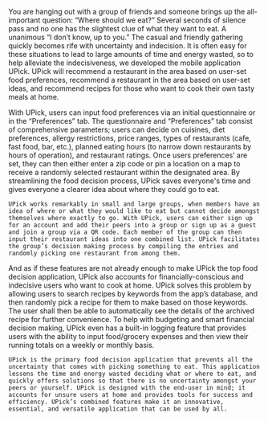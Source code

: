You are hanging out with a group of friends and someone brings up the all-important question: “Where should we eat?” Several seconds of silence pass and no one has the slightest clue of what they want to eat. A unanimous “I don’t know, up to you.” The casual and friendly gathering quickly becomes rife with uncertainty and indecision. It is often easy for these situations to lead to large amounts of time and energy wasted, so to help alleviate the indecisiveness, we developed the mobile application UPick. UPick will recommend a restaurant in the area based on user-set food preferences, recommend a restaurant in the area based on user-set ideas, and recommend recipes  for those who want to cook their own tasty meals at home. 

With UPick, users can input food preferences via an initial questionnaire or in the “Preferences” tab. The questionnaire and “Preferences” tab consist of comprehensive parameters; users can decide on cuisines, diet preferences, allergy restrictions, price ranges, types of restaurants (cafe, fast food, bar, etc.),  planned eating hours (to narrow down restaurants by hours of operation), and restaurant ratings. Once users preferences’ are set, they can then either enter a zip code or pin a location on a map to receive a randomly selected restaurant within the designated area. By streamlining the food decision process, UPick saves everyone's time and gives everyone a clearer idea about where they could go to eat.  

	UPick works remarkably in small and large groups, when members have an idea of where or what they would like to eat but cannot decide amongst themselves where exactly to go. With UPick, users can either sign up for an account and add their peers into a group or sign up as a guest and join a group via a QR code. Each member of the group can then input their restaurant ideas into one combined list. UPick facilitates the group’s decision making process by compiling the entries and randomly picking one restaurant from among them.
  
And as if these features are not already enough to make UPick the top food decision application, UPick also accounts for financially-conscious and indecisive users who want to cook at home. UPick solves this problem by allowing users to search recipes by keywords from the app’s database, and then randomly pick a recipe for them to make based on those keywords. The user shall then be able to automatically see the details of the archived recipe for further convenience. To help with budgeting and smart financial decision making, UPick even has a built-in logging feature that provides users with the ability to input food/grocery expenses and then view their running totals on a weekly or monthly basis.

	UPick is the primary food decision application that prevents all the uncertainty that comes with picking something to eat. This application lessens the time and energy wasted deciding what or where to eat, and quickly offers solutions so that there is no uncertainty amongst your peers or yourself. UPick is designed with the end-user in mind; it accounts for unsure users at home and provides tools for success and efficiency. UPick’s combined features make it an innovative, essential, and versatile application that can be used by all.

